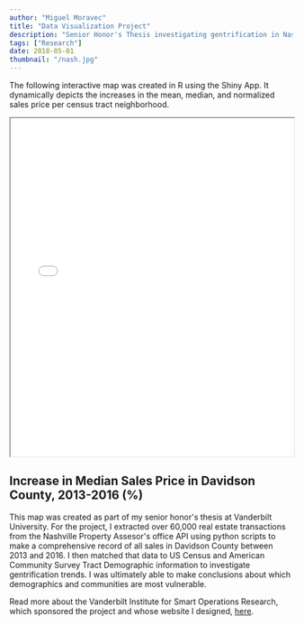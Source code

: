 ```yaml
---
author: "Miguel Moravec"
title: "Data Visualization Project"
description: "Senior Honor's Thesis investigating gentrification in Nashville"
tags: ["Research"]
date: 2018-05-01
thumbnail: "/nash.jpg"
---
```






The following interactive map was created in R using the Shiny App. It dynamically depicts the increases in the mean, median, and normalized sales price per census tract neighborhood.


<iframe width="100%" height=600 scrolling="no" marginheight="0" marginwidth="0" src="med_price_difmap.html"></iframe>

## Increase in Median Sales Price in Davidson County, 2013-2016 (%)


This map was created as part of my senior honor's thesis at Vanderbilt University. For the project, I extracted over 60,000 real estate transactions from the Nashville Property Assesor's office API using python scripts to make a comprehensive record of all sales in Davidson County between 2013 and 2016. I then matched that data to US Census and American Community Survey Tract Demographic information to investigate gentrification trends. I was ultimately able to make conclusions about which demographics and communities are most vulnerable. 


Read more about the Vanderbilt Institute for Smart Operations Research, which sponsored the project and whose website I designed, [here](https://alo.ees.vanderbilt.edu/visor/).